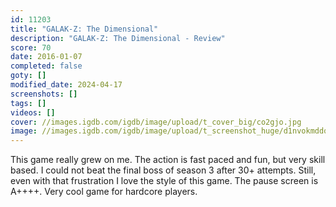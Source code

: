 ```yaml
---
id: 11203
title: "GALAK-Z: The Dimensional"
description: "GALAK-Z: The Dimensional - Review"
score: 70
date: 2016-01-07
completed: false
goty: []
modified_date: 2024-04-17
screenshots: []
tags: []
videos: []
cover: //images.igdb.com/igdb/image/upload/t_cover_big/co2gjo.jpg
image: //images.igdb.com/igdb/image/upload/t_screenshot_huge/d1nvokmddqhbl9jubeen.jpg
---
```

This game really grew on me. The action is fast paced and fun, but very skill based. I could not beat the final boss of season 3 after 30+ attempts. Still, even with that frustration I love the style of this game. The pause screen is A++++. Very cool game for hardcore players.